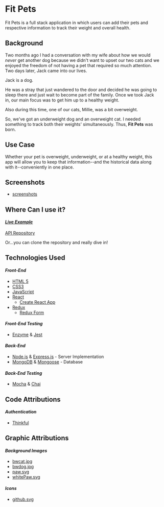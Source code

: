 # Fit Pets

Fit Pets is a full stack application in which users can add their pets and respective information to track their weight and overall health.

## Background

Two months ago I had a conversation with my wife about how we would *never* get another dog because we didn't want to upset our two cats and we enjoyed the freedom of not having a pet that required so much attention. Two days later, Jack came into our lives. 

Jack is a dog.

He was a stray that just wandered to the door and decided he was going to sleep there and just wait to become part of the family. Once we took Jack in, our main focus was to get him up to a healthy weight. 

Also during this time, one of our cats, Millie, was a bit overweight.
 
 So, we've got an underweight dog and an overweight cat. I needed something to track both their weights' simultaneously. Thus, <strong>Fit Pets</strong> was born.

## Use Case
Whether your pet is overweight, underweight, or at a healthy weight, this app will allow you to keep that information--and the historical data along with it--conveniently in one place.

## Screenshots
  * [screenshots](https://github.com/tonybrancato/fit_pets/tree/master/screenshots)
## Where Can I use it?
#### [_Live Example_](https://fitpets.netlify.com/)

[API Repository](https://github.com/tonybrancato/fit-pets-node)

Or...you can clone the repository and really dive in!

## Technologies Used
#### _Front-End_
  * [HTML 5](https://developer.mozilla.org/en-US/docs/Web/Guide/HTML/HTML5)
  * [CSS3](https://developer.mozilla.org/en-US/docs/Web/CSS/CSS3)
  * [JavaScript](https://developer.mozilla.org/en-US/docs/Web/JavaScript) 
  * [React](https://reactjs.org/)
    * [Create React App](https://github.com/facebookincubator/create-react-app)
  * [Redux](https://redux.js.org/)
    * [Redux Form](https://redux-form.com/7.2.1/)
#### _Front-End Testing_
  * [Enzyme](https://github.com/airbnb/enzyme) & [Jest](https://facebook.github.io/jest/)
#### _Back-End_
  * [Node.js](https://nodejs.org/en/docs/) & [Express.js](https://expressjs.com/) - Server Implementation
  * [MongoDB](https://www.mongodb.com/) & [Mongoose](http://mongoosejs.com/) - Database
#### _Back-End Testing_
  * [Mocha](https://mochajs.org/) & [Chai](http://chaijs.com/)

## Code Attributions

#### _Authentication_
  * [Thinkful](https://github.com/Thinkful-Ed/node-jwt-auth)

## Graphic Attributions
  #### _Background Images_
  * [bwcat.jpg](https://static.pexels.com/photos/9079/night-animal-cats-clean.jpg)
  * [bwdog.jpg](https://cdn.pixabay.com/photo/2015/04/10/00/47/dog-715545_1280.jpg)
  * [paw.svg](https://www.flaticon.com/free-icon/animal-paw-print_64431)
  * [whitePaw.svg](https://www.flaticon.com/free-icon/animal-paw-print_64431)

  #### _Icons_
  * [github.svg](https://www.flaticon.com/free-icon/github-logo_25231)
